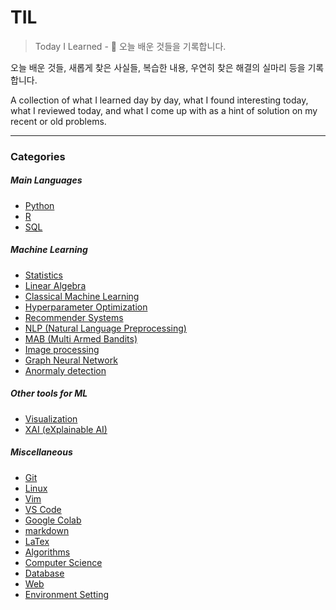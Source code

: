 TIL
===

> Today I Learned - :memo: 오늘 배운 것들을 기록합니다.

오늘 배운 것들, 새롭게 찾은 사실들, 복습한 내용, 우연히 찾은 해결의 실마리 등을 기록합니다.

A collection of what I learned day by day, what I found interesting today, what I reviewed today, and what I come up with as a hint of solution on my recent or old problems.

---

### Categories

##### Main Languages

-	[Python](/Python_Tips)
-	[R](/R_programming)
-	[SQL](/sql)

##### Machine Learning

-	[Statistics](/statistics)
-	[Linear Algebra](/Linear_Algebra)
-	[Classical Machine Learning](/Classical_Machine_Learning)
-	[Hyperparameter Optimization](/Hyperparameters_Tuning)
-	[Recommender Systems](/Recommender_Systems)
-	[NLP (Natural Language Preprocessing)](/Natural_Language_Processing)
-	[MAB (Multi Armed Bandits)](/Multi-Armed_Bandits)
-	[Image processing](/Image_Processing)
-	[Graph Neural Network](/Graph_Neural_Networks)
-	[Anormaly detection](/Anormaly_Detection)

##### Other tools for ML

-	[Visualization](/visualization)
-	[XAI (eXplainable AI)](/eXplainable_AI)

##### Miscellaneous

-	[Git](/git)
-	[Linux](/linux)
-	[Vim](/vim)
-	[VS Code](/Visual_Studio_code)
-	[Google Colab](/Google_Colab)
-	[markdown](/markdown)
-	[LaTex](/latex)
-	[Algorithms](/algorithms)
-	[Computer Science](/Computer_Science)
-	[Database](/db)
-	[Web](/web)
-	[Environment Setting](/Environment_Setting)

<!-- ### Python -->

<!-- - [-](ack/ack-bar.md) -->
